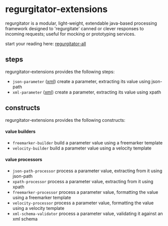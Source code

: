 # regurgitator-extensions

regurgitator is a modular, light-weight, extendable java-based processing framework designed to 'regurgitate' canned or clever responses to incoming requests; useful for mocking or prototyping services.

start your reading here: [regurgitator-all](http://github.com/talmeym/regurgitator-all#regurgitator)

## steps

regurgitator-extensions provides the following steps:
- ``json-parameter`` ([xml](https://github.com/talmeym/regurgitator-extensions-xml#json-parameter)) create a parameter, extracting its value using json-path
- ``xml-parameter`` ([xml](https://github.com/talmeym/regurgitator-extensions-xml#xml-parameter)) create a parameter, extracting its value using xpath

## constructs

regurgitator-extensions provides the following constructs:
#### value builders
- ``freemarker-builder`` build a parameter value using a freemarker template
- ``velocity-builder`` build a parameter value using a velocity template

#### value processors
- ``json-path-processor`` process a parameter value, extracting from it using json-path
- ``xpath-processor`` process a parameter value, extracting from it using xpath
- ``freemarker-processor`` process a parameter value, formatting the value using a freemarker template
- ``velocity-processor`` process a parameter value, formatting the value using a velocity template
- ``xml-schema-validator`` process a parameter value, validating it against an xml schema

